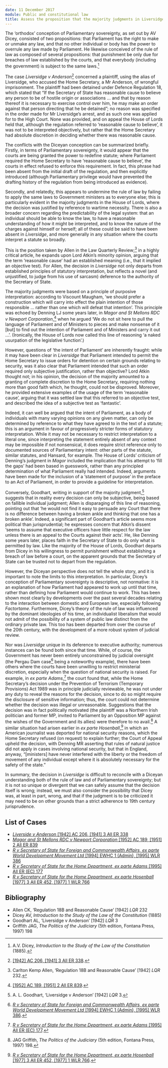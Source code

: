 ```yaml
---
date: 11 December 2017
module: Public and constitutional law
title: Assess the proposition that the majority judgments in Liversidge v Anderson were wholly subversive of the principles both of the rule of law and the sovereignty of Parliament as Dicey would have understood them
---
```


The ‘orthodox’ conception of Parliamentary sovereignty, as set out by AV Dicey, consisted of two propositions: that Parliament has the right to make or unmake any law, and that no other individual or body has the power to overrule any law made by Parliament. He likewise conceived of the rule of law as composed of several propositions: that punishment be only due for breaches of law established by the courts, and that everybody (including the government) is subject to the same laws.[^1]

The case *Liversidge v Anderson*[^2] concerned a plaintiff, using the alias of Liversidge, who accused the Home Secretary, a Mr Anderson, of wrongful imprisonment. The plaintiff had been detained under Defence Regulation 18, which stated that “If the Secretary of State has reasonable cause to believe any person to be of hostile origin or associations … and that by reason thereof it is necessary to exercise control over him, he may make an order against that person directing that he be detained”; no reason was specified in the order made for Mr Liversidge’s arrest, and as such one was applied for to the High Court. None was provided, and on appeal the House of Lords held that, although the regulation referred to ‘reasonable cause to believe’, it was not to be interpreted objectively, but rather that the Home Secretary had absolute discretion in deciding whether there was reasonable cause.

The conflicts with the Diceyan conception can be summarized briefly. Firstly, in terms of Parliamentary sovereignty, it would appear that the courts are being granted the power to redefine statute; where Parliament required the Home Secretary to have ‘reasonable cause to believe’, the courts in effect refused to enforce this requirement. In fact, this phrase had been absent from the initial draft of the regulation, and then explicitly introduced (although Parliamentary privilege would have prevented the drafting history of the regulation from being introduced as evidence).

Secondly, and relatedly, this appears to undermine the rule of law by failing to apply the same laws to Government ministers as to everyone else; this is particularly evident in the majority judgments in the House of Lords, where the decision was justified by reference to wartime necessity. There is also a broader concern regarding the predictability of the legal system: that an individual should be able to know the law, to have a reasonable understanding of how it might be interpreted, and to know the nature of the charges against himself or herself; all of these could be said to have been absent in *Liversidge*, and more generally in any situation where the courts interpret a statute so broadly.

This is the position taken by Allen in the Law Quarterly Review;[^3] in a highly critical article, he expands upon Lord Atkin’s minority opinion, arguing that the term ‘reasonable cause’ had an established meaning (i.e., that it implied an objective test). For Allen, the decision in *Liversidge* not only departs from established principles of statutory interpretation, but reflects a novel (and unjustified, to judge from his use of sarcasm) deference to the authority of the Secretary of State.

The majority judgments were based on a principle of purposive interpretation: according to Viscount Maugham, ‘we should prefer a construction which will carry into effect the plain intention of those responsible … rather than one which will defeat that intention’. This principle was echoed by Denning LJ some years later, in *Magor and St Mellons RDC v Newport Corporation*,[^4] when he argued ‘We do not sit here to pull the language of Parliament and of Ministers to pieces and make nonsense of it \[but\] to find out the intention of Parliament and of Ministers and carry it out …’. (Ironically, the House of Lords now called this line of reasoning ‘a naked usurpation of the legislative function’.)

However, questions of ‘the intent of Parliament’ are inherently fraught: while it may have been clear in *Liversidge* that Parliament intended to permit the Home Secretary to issue orders for detention on certain grounds relating to security, was it also clear that Parliament intended that such an order required only subjective justification, rather than objective? Lord Atkin thought not; in his opinion, the decision of the majority amounted to a granting of complete discretion to the Home Secretary, requiring nothing more than good faith which, he thought, could not be disproved. Moreover, he provided extensive examples of the usage of the term ‘reasonable cause’, arguing that it was settled law that this referred to an objective test, and described the idea of a subjective test as ‘fantastic’.

Indeed, it can well be argued that the intent of Parliament, as a body of individuals with many varying opinions on any given matter, can only be determined by reference to what they have agreed to in the text of a statute; this is an argument in favour of progressively stricter forms of statutory interpretation. While it may not be necessary to restrict interpretation to a literal one, since interpreting the statement entirely absent of any context may be impossible if not nonsensical, it does require strict reference only to documented sources of Parliamentary intent: other parts of the statute, similar statutes, and Hansard, for example. The House of Lords’ criticism of Denning’s judgment in *Magor* included the implication that his attempt to ‘fill the gaps’ had been based in guesswork, rather than any principled determination of what Parliament really had intended. Indeed, arguments have been made for the inclusion of a ‘statement of purpose’ in the preface to an Act of Parliament, in order to provide a guideline for interpretation.

Conversely, Goodhart, writing in support of the majority judgment,[^5] suggests that in reality every decision can only be subjective, being based on fallible individual judgment; Allen is disparaging of this line of reasoning, pointing out that ‘he would not find it easy to persuade any Court that there is no difference between having a broken ankle and thinking that one has a broken ankle’. Indeed, a significant part of Goodhart’s article seems more political than jurisprudential; he expresses concern that Atkin’s dissent ‘seems to assume that executive officers have little respect for the law unless there is an appeal to the Courts against their acts’. He, like Denning some years later, places faith in the Secretary of State to do only what is permitted by law. Like the majority of the House of Lords, Goodhart departs from Dicey in his willingness to permit punishment without establishing a breach of law before a court, on the apparent grounds that the Secretary of State can be trusted not to depart from the regulation.

However, the Diceyan perspective does not tell the whole story, and it is important to note the limits to this interpretation. In particular, Dicey’s conception of Parliamentary sovereignty is descriptive, not normative: it is an explanation of how Parliament had appeared to work up until that time, rather than defining how Parliament would continue to work. This has been shown most clearly by developments over the past several decades relating to the interaction between domestic and European law, especially following *Factortame*. Furthermore, Dicey’s theory of the rule of law was influenced by the dominant ideologies of his time, an individualist liberalism that would not admit of the possibility of a system of public law distinct from the ordinary private law. This too has been departed from over the course of the 20th century, with the development of a more robust system of judicial review.

Nor was *Liversidge* unique in its deference to executive authority; numerous instances can be found both since that time. While, of course, the Government has never been entirely unconstrained by judicial oversight (the Pergau Dam case[^6] being a noteworthy example), there have been others where the courts have been unwilling to restrict ministerial discretion, especially when the question of national security is raised. For example, in *ex parte Adams*,[^7] the court found that, while the Home Secretary’s decision under the Prevention of Terrorism (Temporary Provisions) Act 1989 was in principle judicially reviewable, he was not under any duty to reveal the reasons for the decision, since to do so might require the disclosure of sensitive information; thus, the court could not determine whether the decision was illegal or unreasonable. Suggestions that the decision was in fact politically motivated (the plaintiff was a Northern Irish politician and former MP, invited to Parliament by an Opposition MP against the wishes of the Government and its allies) were therefore to no avail.[^8] A similar situation had arisen earlier in *ex parte Hosenball*,[^9] in which an American journalist was deported for national security reasons, which the Home Secretary refused (on request) to explain further; the Court of Appeal upheld the decision, with Denning MR asserting that rules of natural justice did not apply in cases involving national security, but that in England, anyway, “\[ministers\] have never interfered with the liberty or the freedom of movement of any individual except where it is absolutely necessary for the safety of the state.”

In summary, the decision in *Liversidge* is difficult to reconcile with a Diceyan understanding both of the rule of law and of Parliamentary sovereignty; but it is not so unique or divergent that we can safely assume that the decision itself is wrong; instead, we must also consider the possibility that Dicey was, at least in part, wrong, and that if the judgment is to be criticized it may need to be on other grounds than a strict adherence to 19th century jurisprudence.

## List of Cases

- [*Liverside v Anderson* \[1942\] AC 206, \[1941\] 3 All ER 338](https://swarb.co.uk/liversidge-v-sir-john-anderson-hl-3-nov-1941/)
- [*Magor and St Mellons RDC v Newport Corporation* \[1952\] AC 189, \[1951\] 2 All ER 839](https://swarb.co.uk/magor-and-st-mellons-rural-district-council-v-newport-corporaion-hl-1951/)
- [*R v Secretary of State for Foreign and Commonwealth Affairs, ex parte World Development Movement Ltd* \[1994\] EWHC 1 (Admin), \[1995\] WLR 386](https://swarb.co.uk/regina-v-secretary-of-state-for-foreign-affairs-ex-parte-the-world-development-movement-ltd-admn-10-nov-1994/)
- [*R v Secretary of State for the Home Department, ex parte Adams* \[1995\] All ER (EC) 177](https://swarb.co.uk/regina-v-secretary-of-state-for-home-dept-ex-parte-adams-qbd-10-aug-1994/)
- [*R v Secretary of State for the Home Department, ex parte Hosenball* \[1977\] 3 All ER 452, \[1977\] 1 WLR 766](https://swarb.co.uk/regina-v-home-secretary-ex-parte-hosenball-CA-1977/)

## Bibliography

- Allen CK, ‘Regulation 18B and Reasonable Cause’ \[1942\] *LQR* 232
- Dicey AV, *Introduction to the Study of the Law of the Constitution* (1885)
- Goodhart AL, ‘Liversidge v Anderson’ \[1942\] *LQR* 3
- Griffith JAG, *The Politics of the Judiciary* (5th edition, Fontana Press, 1997) 198

[^1]: A.V. Dicey, *Introduction to the Study of the Law of the Constitution* (1885).

[^2]: [\[1942\] AC 206, \[1941\] 3 All ER 338](https://swarb.co.uk/liversidge-v-sir-john-anderson-hl-3-nov-1941/).

[^3]: Carlton Kemp Allen, ‘Regulation 18B and Reasonable Cause’ \[1942\] *LQR* 232.

[^4]: [\[1952\] AC 189, \[1951\] 2 All ER 839](https://swarb.co.uk/magor-and-st-mellons-rural-district-council-v-newport-corporaion-hl-1951/).

[^5]: A. L. Goodhart, ‘Liversidge v Anderson’ \[1942\] *LQR* 3.

[^6]: [*R v Secretary of State for Foreign and Commonwealth Affairs, ex parte World Development Movement Ltd* \[1994\] EWHC 1 (Admin), \[1995\] WLR 386](https://swarb.co.uk/regina-v-secretary-of-state-for-foreign-affairs-ex-parte-the-world-development-movement-ltd-admn-10-nov-1994/).

[^7]: [*R v Secretary of State for the Home Department, ex parte Adams* \[1995\] All ER (EC) 177](https://swarb.co.uk/regina-v-secretary-of-state-for-home-dept-ex-parte-adams-qbd-10-aug-1994/).

[^8]: JAG Griffith, *The Politics of the Judiciary* (5th edition, Fontana Press, 1997) 198.

[^9]: [*R v Secretary of State for the Home Department, ex parte Hosenball* \[1977\] 3 All ER 452, \[1977\] 1 WLR 766](https://swarb.co.uk/regina-v-home-secretary-ex-parte-hosenball-CA-1977/).
